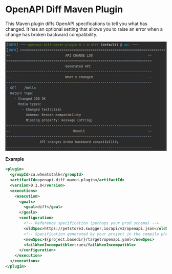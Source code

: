 # OpenAPI Diff Maven Plugin

This Maven plugin diffs OpenAPI specifications to tell you what has changed.
It has an optional setting that allows you to raise an error when a change
has broken backward compatibility.

![Demonstration of Maven Plugin Output](images/broke-backward-compatibility.png)

**Example**

```xml
<plugin>
  <groupId>ca.wheatstalk</groupId>
  <artifactId>openapi-diff-maven-plugin</artifactId>
  <version>0.1.0</version>
  <executions>
    <execution>
      <goals>
        <goal>diff</goal>
      </goals>
      <configuration>
        <!-- Reference specification (perhaps your prod schema) -->
        <oldSpec>https://petstore3.swagger.io/api/v3/openapi.json</oldSpec>
        <!-- Specification generated by your project in the compile phase -->
        <newSpec>${project.basedir}/target/openapi.yaml</newSpec>
        <failWhenIncompatible>true</failWhenIncompatible>
      </configuration>
    </execution>
  </executions>
</plugin>
```